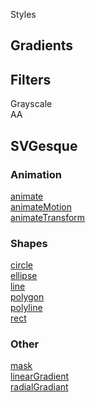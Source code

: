 Styles

## Gradients

## Filters
Grayscale<br>
AA

## SVGesque
### Animation
[animate](https://developer.mozilla.org/en-US/docs/Web/SVG/Element/animate)<br>
[animateMotion](https://developer.mozilla.org/en-US/docs/Web/SVG/Element/animateMotion)<br>
[animateTransform](https://developer.mozilla.org/en-US/docs/Web/SVG/Element/animateTransform)<br>

### Shapes
[circle](https://developer.mozilla.org/en-US/docs/Web/SVG/Element/circle)<br>
[ellipse](https://developer.mozilla.org/en-US/docs/Web/SVG/Element/ellipse)<br>
[line](https://developer.mozilla.org/en-US/docs/Web/SVG/Element/line)<br>
[polygon](https://developer.mozilla.org/en-US/docs/Web/SVG/Element/polygon)<br>
[polyline](https://developer.mozilla.org/en-US/docs/Web/SVG/Element/polyline)<br>
[rect](https://developer.mozilla.org/en-US/docs/Web/SVG/Element/rect)<br>

### Other
[mask](https://developer.mozilla.org/en-US/docs/Web/SVG/Element/mask)<br>
[linearGradient](https://developer.mozilla.org/en-US/docs/Web/SVG/Element/linearGradient)<br>
[radialGradiant](https://developer.mozilla.org/en-US/docs/Web/SVG/Element/radialGradient)<br>
